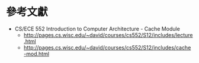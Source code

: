 # 參考文獻
* CS/ECE 552 Introduction to Computer Architecture - Cache Module
    * <http://pages.cs.wisc.edu/~david/courses/cs552/S12/includes/lecture.html>
    * <http://pages.cs.wisc.edu/~david/courses/cs552/S12/includes/cache-mod.html>